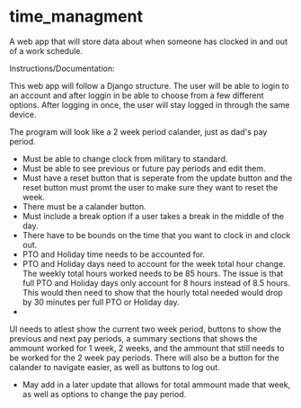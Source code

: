 # time_managment
A web app that will store data about when someone has clocked in and out of a work schedule.


Instructions/Documentation:

This web app will follow a Django structure.
The user will be able to login to an account and after loggin in be able to choose from a few different options. After logging in once, the user will stay logged in through the same device.


The program will look like a 2 week period calander, just as dad's pay period. 


- Must be able to change clock from military to standard.
- Must be able to see previous or future pay periods and edit them.
- Must have a reset button that is seperate from the update button and the reset button must promt the user to make sure they want to reset the week.
- There must be a calander button.
- Must include a break option if a user takes a break in the middle of the day.
- There have to be bounds on the time that you want to clock in and clock out.
- PTO and Holiday time needs to be accounted for.
- PTO and Holiday days need to account for the week total hour change. The weekly total hours worked needs to be 85 hours. The issue is that full PTO and Holiday days only account for 8 hours instead of 8.5 hours. This would then need to show that the hourly total needed would drop by 30 minutes per full PTO or Holiday day.
- 

UI needs to atlest show the current two week period, buttons to show the previous and next pay periods, a summary sections that shows the ammount worked for 1 week, 2 weeks, and the ammount that still needs to be worked for the 2 week pay periods. There will also be a button for the calander to navigate easier, as well as buttons to log out.

- May add in a later update that allows for total ammount made that week, as well as options to change the pay period.
